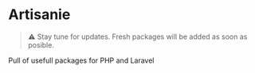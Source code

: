 # Artisanie

> ⚠️ Stay tune for updates. Fresh packages will be added as soon as posible.

Pull of usefull packages for PHP and Laravel
